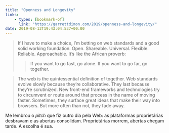 ```yaml
---
title: "Openness and Longevity"
links:
    - types: [bookmark-of]
      link: "https://garrettdimon.com/2019/openness-and-longevity/"
date: 2019-08-13T19:43:04.537+00:00
---
```


> If I have to make a choice, I’m betting on web standards and a good solid working foundation. Open. Shareable. Universal. Flexible. Reliable. Approachable. It’s like the African proverb:
>
> > If you want to go fast, go alone. If you want to go far, go together.

> The web is the quintessential definition of together. Web standards evolve slowly because they’re collaborative. They last because they’re scrutinized. New front-end frameworks and technologies try to circumvent or route around that process in the name of moving faster. Sometimes, they surface great ideas that make their way into browsers. But more often than not, they fade away.

Me lembrou o *pitch* que fiz outro dia pela Web: as plataformas proprietárias desbravam e as abertas consolidam. Proprietárias morrem, abertas chegam tarde. A escolha é sua.